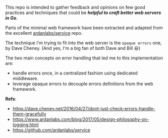 This repo is intended to gather feedback and opinions on few good practices and techniques that could be ***helpful to craft better web servers in Go***.

Parts of the minimal web framework have been extracted and adapted from the excellent [ardanlabs/service](https://github.com/ardanlabs/service) repo.

The technique I'm trying to fit into the web server is the `opaque errors` one, by Dave Cheney.
(And yes, I'm a big fan of both Dave and Bill :smiley:)

The two main concepts on error handling that led me to this implementation are:
- handle errors once, in a centralized fashion using dedicated middleware.
- leverage opaque errors to decouple errors definitions from the web framework.

**Refs**:
- https://dave.cheney.net/2016/04/27/dont-just-check-errors-handle-them-gracefully
- https://www.ardanlabs.com/blog/2017/05/design-philosophy-on-logging.html
- https://github.com/ardanlabs/service

